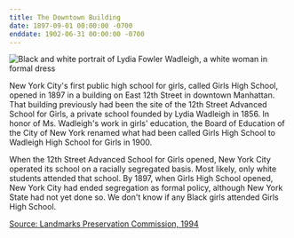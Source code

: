 ```yaml
---
title: The Downtown Building
date: 1897-09-01 00:00:00 -0700
enddate: 1902-06-31 00:00:00 -0700
---
```


![Black and white portrait of Lydia Fowler Wadleigh, a white woman in formal dress](https://upload.wikimedia.org/wikipedia/commons/2/2f/LydiaFowlerWadleigh.jpg)

New York City's first public high school for girls, called Girls High School, opened in 1897 in a building on East 12th Street in downtown Manhattan. That building previously had been the site of the 12th Street Advanced School for Girls, a private school founded by Lydia Wadleigh in 1856. In honor of Ms. Wadleigh's work in girls' education, the Board of Education of the City of New York renamed what had been called Girls High School to Wadleigh High School for Girls in 1900.

When the 12th Street Advanced School for Girls opened, New York City operated its school on a racially segregated basis. Most likely, only white students attended that school. By 1897, when Girls High School opened, New York City had ended segregation as formal policy, although New York State had not yet done so. We don't know if any Black girls attended Girls High School.

[Source: Landmarks Preservation Commission, 1994](http://neighborhoodpreservationcenter.org/db/bb_files/Wadleigh-High-School-For-Girls.pdf)
